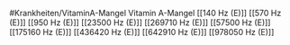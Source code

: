 #Krankheiten/VitaminA-Mangel
Vitamin A-Mangel
[[140 Hz (E)]]
[[570 Hz (E)]]
[[950 Hz (E)]]
[[23500 Hz (E)]]
[[269710 Hz (E)]]
[[57500 Hz (E)]]
[[175160 Hz (E)]]
[[436420 Hz (E)]]
[[642910 Hz (E)]]
[[978050 Hz (E)]]
